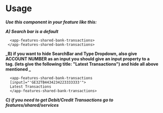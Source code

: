 # Usage

**_Use this component in your feature like this:_**

**_A) Search bar is a default_**

```
  <app-features-shared-bank-transactions>
 </app-features-shared-bank-transactions>

```

**_B) if you want to hide SearchBar and Type Dropdown, also give ACCOUNT NUMBER as an input you should give an input property to a tag. (lets give the following title: "Latest Transactions") and hide all above mentioned _**

```
  <app-features-shared-bank-transactions
  [input]="'GE32TB4434234223333333'">
  Latest Transactions
  </app-features-shared-bank-transactions>

```

**_C) if you need to get Debit/Credit Transactions go to features/shared/services_**
